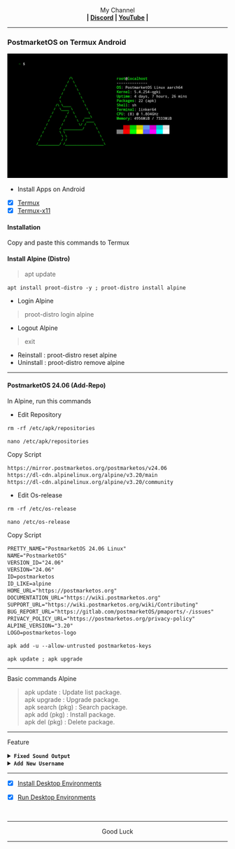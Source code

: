 <p align="center">My Channel</br><b>
| <a href="https://discord.gg/GCehyym">Discord</a> | <a href="https://youtube.com/@layargeser">YouTube</a> |</b></p>

---
### PostmarketOS on Termux Android
<img src="https://raw.githubusercontent.com/wahasa/Alpine/refs/heads/main/Patch/PostmarketOS.jpg">

* Install Apps on Android
- [x] [Termux](https://play.google.com/store/apps/details?id=com.termux)
- [x] [Termux-x11](https://github.com/termux/termux-x11/releases)

#### Installation
Copy and paste this commands to Termux

#### Install Alpine (Distro)
> apt update

```
apt install proot-distro -y ; proot-distro install alpine
```

* Login Alpine
> proot-distro login alpine
* Logout Alpine
> exit

- Reinstall : proot-distro reset alpine
- Uninstall : proot-distro remove alpine

---
#### PostmarketOS 24.06 (Add-Repo)

In Alpine, run this commands

- Edit Repository
```
rm -rf /etc/apk/repositories
```
```
nano /etc/apk/repositories
```
Copy Script
```
https://mirror.postmarketos.org/postmarketos/v24.06
https://dl-cdn.alpinelinux.org/alpine/v3.20/main
https://dl-cdn.alpinelinux.org/alpine/v3.20/community
```
- Edit Os-release
```
rm -rf /etc/os-release
```
```
nano /etc/os-release
```
Copy Script
```
PRETTY_NAME="PostmarketOS 24.06 Linux"
NAME="PostmarketOS"
VERSION_ID="24.06"
VERSION="24.06"
ID=postmarketos
ID_LIKE=alpine
HOME_URL="https://postmarketos.org"
DOCUMENTATION_URL="https://wiki.postmarketos.org"
SUPPORT_URL="https://wiki.postmarketos.org/wiki/Contributing"
BUG_REPORT_URL="https://gitlab.com/postmarketOS/pmaports/-/issues"
PRIVACY_POLICY_URL="https://postmarketos.org/privacy-policy"
ALPINE_VERSION="3.20"
LOGO=postmarketos-logo
```
```
apk add -u --allow-untrusted postmarketos-keys
```
```
apk update ; apk upgrade
```
---
Basic commands Alpine
> apk update : Update list package.</br>
> apk upgrade : Upgrade package.</br>
> apk search (pkg) : Search package.</br>
> apk add (pkg) : Install package.</br>
> apk del (pkg) : Delete package.</br>

---
Feature

<details><summary><b><code>Fixed Sound Output</code></b></summary></br>

In Termux, run this commands
> apt update

```
apt install pulseaudio nano -y
```
```
nano $PREFIX/bin/postmarketos
```

- Copy Script
```
#!/bin/bash
pulseaudio --start \
    --load="module-native-protocol-tcp auth-ip-acl=127.0.0.1 auth-anonymous=1" \
    --exit-idle-time=-1
proot-distro login alpine --shared-tmp
```
Save : ctrl + x, click y enter.

- Activate script
```
chmod +x $PREFIX/bin/postmarketos
```

---
- Login PostmarketOS
> postmarketos

- Logout PostmarketOS
> exit

---
In PostmarketOS,run this commands
```
echo "export PULSE_SERVER=127.0.0.1" > ~/.bashrc
```

---
</details>

<details><summary><b><code>Add New Username</code></b></summary></br>

In PostmarketOS, run this commands
> apk add sudo

- Add Username
```
adduser <username>
```
```
passwd <username>
```
```
echo "<username>    ALL=(ALL)       ALL" >> /etc/sudoers
```
```
su <username>
```

- Del Username
```
deluser <username>
```

</br>
Note :</br>
(username) : Replace with your username.

---
- Login Username
```
su <username>
```

- Logout Username
```
exit
```
</details>

---
- [x] [Install Desktop Environments](https://github.com/wahasa/Alpine/tree/main#install-desktop-environments)

- [x] [Run Desktop Environments](https://github.com/wahasa/Alpine/tree/main#run-desktop-environments)
</br>

---
<p align="center">Good Luck</p>

---
